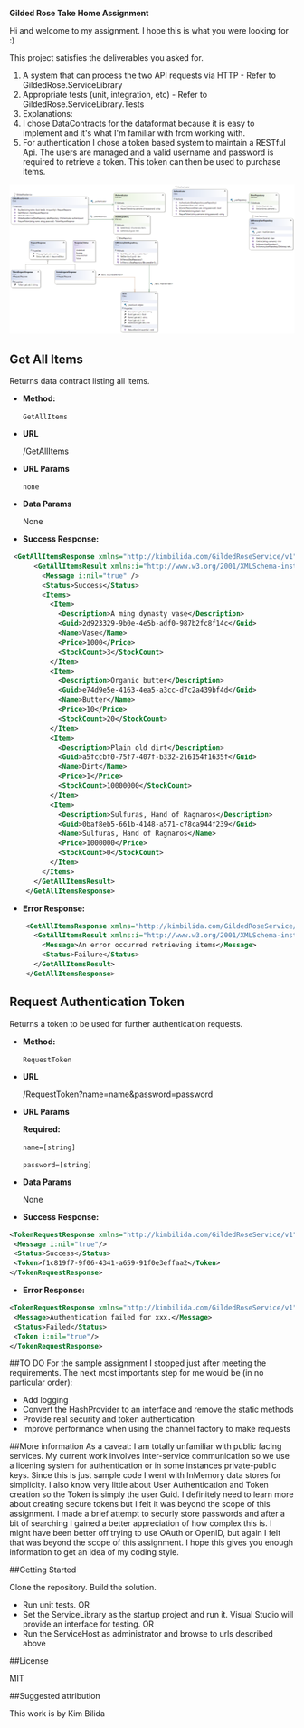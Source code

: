 **Gilded Rose Take Home Assignment**

Hi and welcome to my assignment.  I hope this is what you were looking for :)

This project satisfies the deliverables you asked for.  

1. A system that can process the two API requests via HTTP - Refer to GildedRose.ServiceLibrary
2. Appropriate tests (unit, integration, etc) - Refer to GildedRose.ServiceLibrary.Tests
3. Explanations: 
 3. I chose DataContracts for the dataformat because it is easy to implement and it's what I'm familiar with from working with. 
 3. For authentication I chose a token based system to maintain a RESTful Api.  The users are managed and a valid username and password is required to retrieve a token.  This token can then be used to purchase items. 
  
![class diagram](GildedRoseClassDiagram.png)

 
**Get All Items**
----
  Returns data contract listing all items.


* **Method:**

  `GetAllItems`
 
* **URL**

  /GetAllItems
  
*  **URL Params**

   `none`

* **Data Params**

  None

* **Success Response:**
```xml
 <GetAllItemsResponse xmlns="http://kimbilida.com/GildedRoseService/v1">
      <GetAllItemsResult xmlns:i="http://www.w3.org/2001/XMLSchema-instance">
        <Message i:nil="true" />
        <Status>Success</Status>
        <Items>
          <Item>
            <Description>A ming dynasty vase</Description>
            <Guid>2d923329-9b0e-4e5b-adf0-987b2fc8f14c</Guid>
            <Name>Vase</Name>
            <Price>1000</Price>
            <StockCount>3</StockCount>
          </Item>
          <Item>
            <Description>Organic butter</Description>
            <Guid>e74d9e5e-4163-4ea5-a3cc-d7c2a439bf4d</Guid>
            <Name>Butter</Name>
            <Price>10</Price>
            <StockCount>20</StockCount>
          </Item>
          <Item>
            <Description>Plain old dirt</Description>
            <Guid>a5fccbf0-75f7-407f-b332-216154f1635f</Guid>
            <Name>Dirt</Name>
            <Price>1</Price>
            <StockCount>10000000</StockCount>
          </Item>
          <Item>
            <Description>Sulfuras, Hand of Ragnaros</Description>
            <Guid>0baf8eb5-661b-4148-a571-c78ca944f239</Guid>
            <Name>Sulfuras, Hand of Ragnaros</Name>
            <Price>1000000</Price>
            <StockCount>0</StockCount>
          </Item>
        </Items>
      </GetAllItemsResult>
    </GetAllItemsResponse>
```
 
* **Error Response:**
```xml
    <GetAllItemsResponse xmlns="http://kimbilida.com/GildedRoseService/v1">
      <GetAllItemsResult xmlns:i="http://www.w3.org/2001/XMLSchema-instance">
        <Message>An error occurred retrieving items</Message>
        <Status>Failure</Status>
      </GetAllItemsResult>
    </GetAllItemsResponse>
```


**Request Authentication Token**
----
  Returns a token to be used for further authentication requests.


* **Method:**

  `RequestToken`
 
* **URL**

  /RequestToken?name=name&password=password
  
*  **URL Params**

   **Required:**
 
   `name=[string]`
   
   `password=[string]`

* **Data Params**

  None

* **Success Response:**
```xml
<TokenRequestResponse xmlns="http://kimbilida.com/GildedRoseService/v1" xmlns:i="http://www.w3.org/2001/XMLSchema-instance">
 <Message i:nil="true"/>
 <Status>Success</Status>
 <Token>f1c819f7-9f06-4341-a659-91f0e3effaa2</Token>
</TokenRequestResponse>
```
 
* **Error Response:**
```xml
<TokenRequestResponse xmlns="http://kimbilida.com/GildedRoseService/v1" xmlns:i="http://www.w3.org/2001/XMLSchema-instance">
 <Message>Authentication failed for xxx.</Message>
 <Status>Failed</Status>
 <Token i:nil="true"/>
</TokenRequestResponse>
```
##TO DO
For the sample assignment I stopped just after meeting the requirements.  The next most importants step for me would be (in no particular order):
- Add logging
- Convert the HashProvider to an interface and remove the static methods
- Provide real security and token authentication
- Improve performance when using the channel factory to make requests

##More information
As a caveat:  I am totally unfamiliar with public facing services.  My current work involves inter-service communication so we use a licening system for authentication or in some instances private-public keys.
Since this is just sample code I went with InMemory data stores for simplicity.  I also know very little about User Authentication and Token creation so the Token is simply the user Guid. 
I definitely need to learn more about creating secure tokens but I felt it was beyond the scope of this assignment.  I made a brief attempt to securly store passwords and after a bit of searching I 
gained a better appreciation of how complex this is.  I might have been better off trying to use OAuth or OpenID, but again I felt that was beyond the scope of this assignment.
I hope this gives you enough information to get an idea of my coding style. 


##Getting Started

Clone the repository. Build the solution. 
- Run unit tests. OR
- Set the ServiceLibrary as the startup project and run it.  Visual Studio will provide an interface for testing. OR
- Run the ServiceHost as administrator and browse to urls described above


##License

MIT

##Suggested attribution

This work is by Kim Bilida
